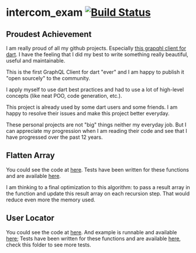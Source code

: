 # intercom_exam [![Build Status](https://travis-ci.org/hourliert/intercom_exam.svg?branch=master)](https://travis-ci.org/hourliert/intercom_exam)

## Proudest Achievement

I am really proud of all my github projects. Especially [this grapqhl client for dart](https://github.com/hourliert/graphql_client).
I have the feeling that I did my best to write something really beautiful, useful and maintainable.

This is the first GraphQL Client for dart "ever" and I am happy to publish it "open sourcely" to the community.

I apply myself to use dart best practices and had to use a lot of high-level concepts (like neat POO, code generation, etc.).

This project is already used by some dart users and some friends. I am happy to resolve their issues and make this
project better everyday.

These personal projects are not "big" things neither my everyday job. But I can appreciate my progression when
I am reading their code and see that I have progressed over the past 12 years.

## Flatten Array

You could see the code at [here](lib/src/flatten.dart).
Tests have been written for these functions and are available [here](test/flatten_test.dart).

I am thinking to a final optimization to this algorithm: to pass a result array in the function
and update this result array on each recursion step. That would reduce even more the memory 
used.

## User Locator

You could see the code at [here](lib/src/user_locator.dart). And example is runnable and available [here](bin/main.dart);
Tests have been written for these functions and are available [here](test/earth_position_test.dart), check this folder to see more tests.

